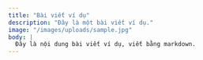 ```yaml
---
title: "Bài viết ví dụ"
description: "Đây là một bài viết ví dụ."
image: "/images/uploads/sample.jpg"
body: |
  Đây là nội dung bài viết ví dụ, viết bằng markdown.
---
```

